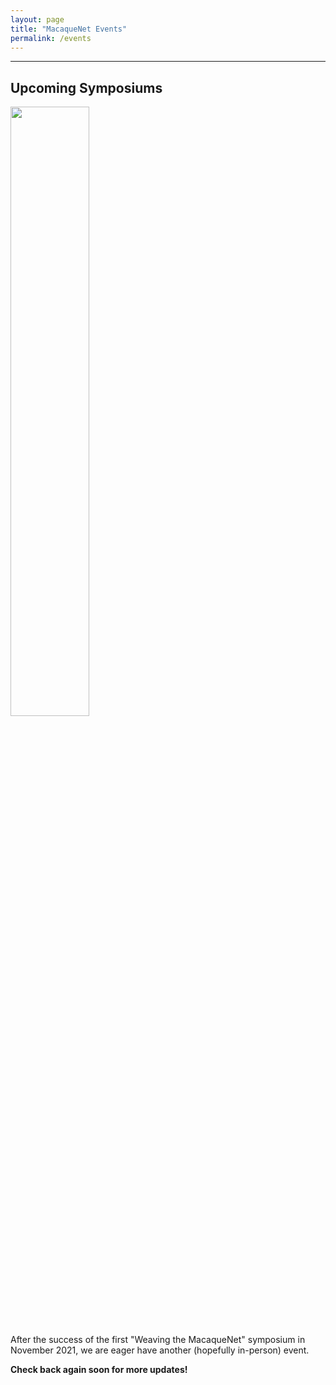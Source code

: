 ```yaml
---
layout: page
title: "MacaqueNet Events"
permalink: /events
---
```

***

## Upcoming Symposiums

<span class="image left"><img src="/assets/images/toque.png" width="50%"/></span>

After the success of the first "Weaving the MacaqueNet" symposium in November 2021, we are eager have another (hopefully in-person) event.

<strong>Check back again soon for more updates!</strong>




